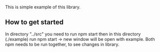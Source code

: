 This is simple example of this library.
## How to get started
In directory "../src" you need to run npm start then in this directory (./example) run npm start -> new window will be open with example. Both npm needs to be run together, to see changes in library.